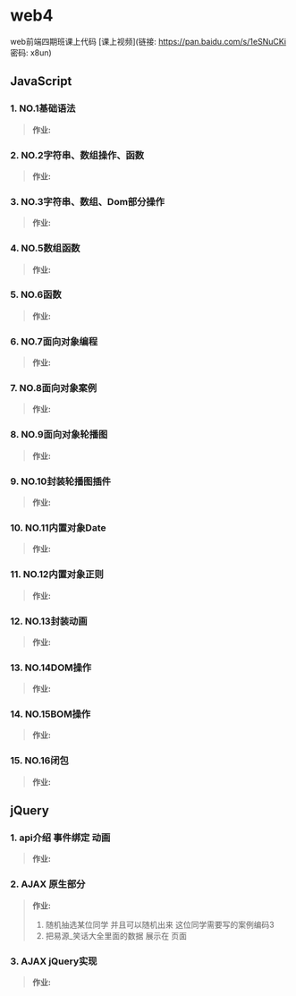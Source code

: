 # web4
web前端四期班课上代码
[课上视频](链接: https://pan.baidu.com/s/1eSNuCKi 密码: x8un)

## JavaScript
### 1. NO.1基础语法

>**作业:**

### 2. NO.2字符串、数组操作、函数

>**作业:**

### 3. NO.3字符串、数组、Dom部分操作

>**作业:**

### 4. NO.5数组函数

>**作业:**

### 5. NO.6函数

>**作业:**

### 6. NO.7面向对象编程

>**作业:**

### 7. NO.8面向对象案例

>**作业:**

### 8. NO.9面向对象轮播图

>**作业:**

### 9. NO.10封装轮播图插件

>**作业:**

### 10. NO.11内置对象Date

>**作业:**

### 11. NO.12内置对象正则

>**作业:**

### 12. NO.13封装动画

>**作业:**

### 13. NO.14DOM操作

>**作业:**

### 14. NO.15BOM操作

>**作业:**

### 15. NO.16闭包

>**作业:**

## jQuery

### 1. api介绍 事件绑定 动画

>**作业:**

### 2. AJAX 原生部分

>**作业:**
>
>1. 随机抽选某位同学  并且可以随机出来  这位同学需要写的案例编码3
>2. 把易源_笑话大全里面的数据 展示在 页面

### 3. AJAX jQuery实现

>**作业:**



 